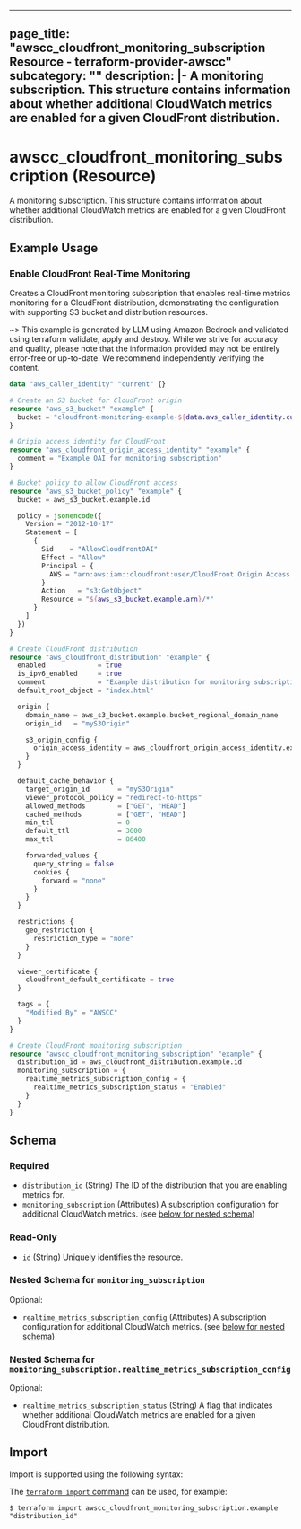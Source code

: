 
---
page_title: "awscc_cloudfront_monitoring_subscription Resource - terraform-provider-awscc"
subcategory: ""
description: |-
  A monitoring subscription. This structure contains information about whether additional CloudWatch metrics are enabled for a given CloudFront distribution.
---

# awscc_cloudfront_monitoring_subscription (Resource)

A monitoring subscription. This structure contains information about whether additional CloudWatch metrics are enabled for a given CloudFront distribution.

## Example Usage

### Enable CloudFront Real-Time Monitoring

Creates a CloudFront monitoring subscription that enables real-time metrics monitoring for a CloudFront distribution, demonstrating the configuration with supporting S3 bucket and distribution resources.

~> This example is generated by LLM using Amazon Bedrock and validated using terraform validate, apply and destroy. While we strive for accuracy and quality, please note that the information provided may not be entirely error-free or up-to-date. We recommend independently verifying the content.

```terraform
data "aws_caller_identity" "current" {}

# Create an S3 bucket for CloudFront origin
resource "aws_s3_bucket" "example" {
  bucket = "cloudfront-monitoring-example-${data.aws_caller_identity.current.account_id}"
}

# Origin access identity for CloudFront
resource "aws_cloudfront_origin_access_identity" "example" {
  comment = "Example OAI for monitoring subscription"
}

# Bucket policy to allow CloudFront access
resource "aws_s3_bucket_policy" "example" {
  bucket = aws_s3_bucket.example.id

  policy = jsonencode({
    Version = "2012-10-17"
    Statement = [
      {
        Sid    = "AllowCloudFrontOAI"
        Effect = "Allow"
        Principal = {
          AWS = "arn:aws:iam::cloudfront:user/CloudFront Origin Access Identity ${aws_cloudfront_origin_access_identity.example.id}"
        }
        Action   = "s3:GetObject"
        Resource = "${aws_s3_bucket.example.arn}/*"
      }
    ]
  })
}

# Create CloudFront distribution
resource "aws_cloudfront_distribution" "example" {
  enabled             = true
  is_ipv6_enabled     = true
  comment             = "Example distribution for monitoring subscription"
  default_root_object = "index.html"

  origin {
    domain_name = aws_s3_bucket.example.bucket_regional_domain_name
    origin_id   = "myS3Origin"

    s3_origin_config {
      origin_access_identity = aws_cloudfront_origin_access_identity.example.cloudfront_access_identity_path
    }
  }

  default_cache_behavior {
    target_origin_id       = "myS3Origin"
    viewer_protocol_policy = "redirect-to-https"
    allowed_methods        = ["GET", "HEAD"]
    cached_methods         = ["GET", "HEAD"]
    min_ttl                = 0
    default_ttl            = 3600
    max_ttl                = 86400

    forwarded_values {
      query_string = false
      cookies {
        forward = "none"
      }
    }
  }

  restrictions {
    geo_restriction {
      restriction_type = "none"
    }
  }

  viewer_certificate {
    cloudfront_default_certificate = true
  }

  tags = {
    "Modified By" = "AWSCC"
  }
}

# Create CloudFront monitoring subscription
resource "awscc_cloudfront_monitoring_subscription" "example" {
  distribution_id = aws_cloudfront_distribution.example.id
  monitoring_subscription = {
    realtime_metrics_subscription_config = {
      realtime_metrics_subscription_status = "Enabled"
    }
  }
}
```

<!-- schema generated by tfplugindocs -->
## Schema

### Required

- `distribution_id` (String) The ID of the distribution that you are enabling metrics for.
- `monitoring_subscription` (Attributes) A subscription configuration for additional CloudWatch metrics. (see [below for nested schema](#nestedatt--monitoring_subscription))

### Read-Only

- `id` (String) Uniquely identifies the resource.

<a id="nestedatt--monitoring_subscription"></a>
### Nested Schema for `monitoring_subscription`

Optional:

- `realtime_metrics_subscription_config` (Attributes) A subscription configuration for additional CloudWatch metrics. (see [below for nested schema](#nestedatt--monitoring_subscription--realtime_metrics_subscription_config))

<a id="nestedatt--monitoring_subscription--realtime_metrics_subscription_config"></a>
### Nested Schema for `monitoring_subscription.realtime_metrics_subscription_config`

Optional:

- `realtime_metrics_subscription_status` (String) A flag that indicates whether additional CloudWatch metrics are enabled for a given CloudFront distribution.

## Import

Import is supported using the following syntax:

The [`terraform import` command](https://developer.hashicorp.com/terraform/cli/commands/import) can be used, for example:

```shell
$ terraform import awscc_cloudfront_monitoring_subscription.example "distribution_id"
```
